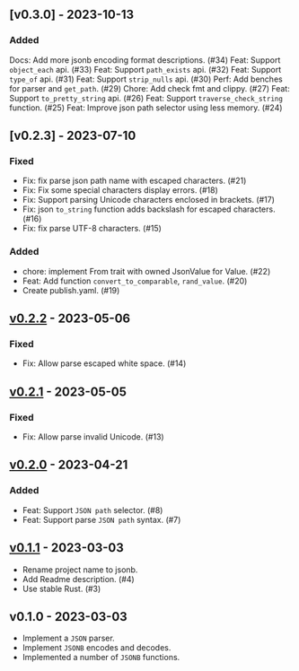 ## [v0.3.0] - 2023-10-13

### Added

Docs: Add more jsonb encoding format descriptions. (#34)
Feat: Support `object_each` api. (#33)
Feat: Support `path_exists` api. (#32)
Feat: Support `type_of` api. (#31)
Feat: Support `strip_nulls` api. (#30)
Perf: Add benches for parser and `get_path`. (#29)
Chore: Add check fmt and clippy. (#27)
Feat: Support `to_pretty_string` api. (#26)
Feat: Support `traverse_check_string` function. (#25)
Feat: Improve json path selector using less memory. (#24)

## [v0.2.3] - 2023-07-10

### Fixed

- Fix: fix parse json path name with escaped characters. (#21)
- Fix: Fix some special characters display errors. (#18)
- Fix: Support parsing Unicode characters enclosed in brackets. (#17)
- Fix: json `to_string` function adds backslash for escaped characters. (#16)
- Fix: fix parse UTF-8 characters. (#15)

### Added

- chore: implement From trait with owned JsonValue for Value. (#22)
- Feat: Add function `convert_to_comparable`, `rand_value`. (#20)
- Create publish.yaml. (#19)

## [v0.2.2] - 2023-05-06

### Fixed

- Fix: Allow parse escaped white space. (#14)

## [v0.2.1] - 2023-05-05

### Fixed

- Fix: Allow parse invalid Unicode. (#13)

## [v0.2.0] - 2023-04-21

### Added

- Feat: Support `JSON path` selector. (#8)
- Feat: Support parse `JSON path` syntax. (#7)

## [v0.1.1] - 2023-03-03

- Rename project name to jsonb.
- Add Readme description. (#4)
- Use stable Rust. (#3)

## v0.1.0 - 2023-03-03

- Implement a `JSON` parser.
- Implement `JSONB` encodes and decodes.
- Implemented a number of `JSONB` functions.


[v0.2.2]: https://github.com/datafuselabs/jsonb/compare/v0.2.1...v0.2.2
[v0.2.1]: https://github.com/datafuselabs/jsonb/compare/v0.2.0...v0.2.1
[v0.2.0]: https://github.com/datafuselabs/jsonb/compare/v0.1.1...v0.2.0
[v0.1.1]: https://github.com/datafuselabs/jsonb/compare/v0.1.0...v0.1.1
